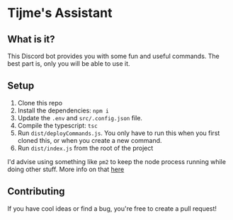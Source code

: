 # Tijme's Assistant
## What is it?
This Discord bot provides you with some fun and useful commands. The best part is, only you will be able to use it.

## Setup
1. Clone this repo
2. Install the dependencies: `npm i`
3. Update the `.env` and `src/.config.json` file.
4. Compile the typescript: `tsc`
5. Run `dist/deployCommands.js`. You only have to run this when you first cloned  this, or when you create a new command.
6. Run `dist/index.js` from the root of the project

I'd advise using something like `pm2` to keep the node process running while doing other stuff. More info on that [here](https://pm2.keymetrics.io)

## Contributing
If you have cool ideas or find a bug, you're free to create a pull request!
